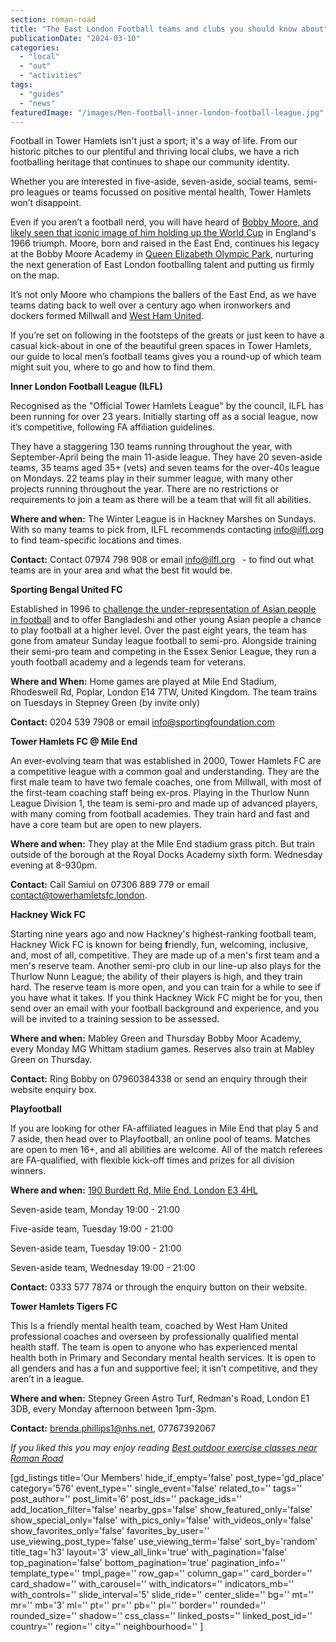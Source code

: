 ```yaml
---
section: roman-road
title: "The East London Football teams and clubs you should know about"
publicationDate: "2024-03-10"
categories: 
  - "local"
  - "out"
  - "activities"
tags: 
  - "guides"
  - "news"
featuredImage: "/images/Men-football-inner-london-football-league.jpg"
---
```


Football in Tower Hamlets isn't just a sport; it's a way of life. From our historic pitches to our plentiful and thriving local clubs, we have a rich footballing heritage that continues to shape our community identity.

Whether you are interested in five-aside, seven-aside, social teams, semi-pro leagues or teams focussed on positive mental health, Tower Hamlets won’t disappoint.

Even if you aren’t a football nerd, you will have heard of [Bobby Moore, and likely seen that iconic image of him holding up the World Cup](https://romanroadlondon.com/bobby-moore-footballer-east-end-roots/) in England's 1966 triumph. Moore, born and raised in the East End, continues his legacy at the Bobby Moore Academy in [Queen Elizabeth Olympic Park](https://romanroadlondon.com/ten-years-on-queen-elizabeth-olympic-park/), nurturing the next generation of East London footballing talent and putting us firmly on the map.

It’s not only Moore who champions the ballers of the East End, as we have teams dating back to well over a century ago when ironworkers and dockers formed Millwall and [West Ham United](https://romanroadlondon.com/faces-west-ham-football-jose-da-luz-photoessay/). 

If you’re set on following in the footsteps of the greats or just keen to have a casual kick-about in one of the beautiful green spaces in Tower Hamlets, our guide to local men’s football teams gives you a round-up of which team might suit you, where to go and how to find them.

**Inner London Football League (ILFL)**

Recognised as the "Official Tower Hamlets League" by the council, ILFL has been running for over 23 years. Initially starting off as a social league, now it’s competitive, following FA affiliation guidelines. 

They have a staggering 130 teams running throughout the year, with September-April being the main 11-aside league. They have 20 seven-aside teams, 35 teams aged 35+ (vets) and seven teams for the over-40s league on Mondays. 22 teams play in their summer league, with many other projects running throughout the year. There are no restrictions or requirements to join a team as there will be a team that will fit all abilities.

**Where and when:** The Winter League is in Hackney Marshes on Sundays. With so many teams to pick from, ILFL recommends contacting [info@ilfl.org](https://mailbusiness.ionos.co.uk/appsuite/#) to find team-specific locations and times.

**Contact:** Contact 07974 798 908 or email [info@ilfl.org](https://mailbusiness.ionos.co.uk/appsuite/#)   - to find out what teams are in your area and what the best fit would be.

**Sporting Bengal United FC**

Established in 1996 to [challenge the under-representation of Asian people in football](https://romanroadlondon.com/sporting-bengal-fc-racism-football/) and to offer Bangladeshi and other young Asian people a chance to play football at a higher level. Over the past eight years, the team has gone from amateur Sunday league football to semi-pro. Alongside training their semi-pro team and competing in the Essex Senior League, they run a youth football academy and a legends team for veterans.

**Where and When:** Home games are played at Mile End Stadium, Rhodeswell Rd, Poplar, London E14 7TW, United Kingdom. The team trains on Tuesdays in Stepney Green (by invite only)

**Contact:** 0204 539 7908 or email info@sportingfoundation.com

**Tower Hamlets FC @ Mile End**

An ever-evolving team that was established in 2000, Tower Hamlets FC are a competitive league with a common goal and understanding. They are the first male team to have two female coaches, one from Millwall, with most of the first-team coaching staff being ex-pros. Playing in the Thurlow Nunn League Division 1, the team is semi-pro and made up of advanced players, with many coming from football academies. They train hard and fast and have a core team but are open to new players.

**Where and when:** They play at the Mile End stadium grass pitch. But train outside of the borough at the Royal Docks Academy sixth form. Wednesday evening at 8-930pm.

**Contact:** Call Samiul on 07306 889 779 or email contact@towerhamletsfc.london.

**Hackney Wick FC**

Starting nine years ago and now Hackney's highest-ranking football team, Hackney Wick FC is known for being **f**riendly, fun, welcoming, inclusive, and, most of all, competitive. They are made up of a men's first team and a men's reserve team. Another semi-pro club in our line-up also plays for the Thurlow Nunn League; the ability of their players is high, and they train hard. The reserve team is more open, and you can train for a while to see if you have what it takes. If you think Hackney Wick FC might be for you, then send over an email with your football background and experience, and you will be invited to a training session to be assessed.

**Where and when:** Mabley Green and Thursday Bobby Moor Academy, every Monday MG Whittam stadium games. Reserves also train at Mabley Green on Thursday.

**Contact:** Ring Bobby on 07960384338 or send an enquiry through their website enquiry box.

**Playfootball**

If you are looking for other FA-affiliated leagues in Mile End that play 5 and 7 aside, then head over to Playfootball, an online pool of teams. Matches are open to men 16+, and all abilities are welcome. All of the match referees are FA-qualified, with flexible kick-off times and prizes for all division winners.

**Where and when:** [190 Burdett Rd, Mile End. London E3 4HL](https://www.playfootball.net/venues/mile-end/join-a-league)

Seven-aside team, Monday 19:00 - 21:00

Five-aside team, Tuesday 19:00 - 21:00

Seven-aside team, Tuesday 19:00 - 21:00

Seven-aside team, Wednesday 19:00 - 21:00

**Contact:** 0333 577 7874 or through the enquiry button on their website.

**Tower Hamlets Tigers FC**

This Is a friendly mental health team, coached by West Ham United professional coaches and overseen by professionally qualified mental health staff. The team is open to anyone who has experienced mental health both in Primary and Secondary mental health services. It is open to all genders and has a fun and supportive feel; it isn’t competitive, and they aren’t in a league.

**Where and when:** Stepney Green Astro Turf, Redman's Road, London E1 3DB, every Monday afternoon between 1pm-3pm.

**Contact:** [brenda.phillips1@nhs.net](mailto:brenda.phillips1@nhs.net), 07767392067

_If you liked this you may enjoy reading_ [_Best outdoor exercise classes near Roman Road_](https://romanroadlondon.com/best-outdoor-exercise-classes/)

\[gd\_listings title='Our Members' hide\_if\_empty='false' post\_type='gd\_place' category='576' event\_type='' single\_event='false' related\_to='' tags='' post\_author='' post\_limit='6' post\_ids='' package\_ids='' add\_location\_filter='false' nearby\_gps='false' show\_featured\_only='false' show\_special\_only='false' with\_pics\_only='false' with\_videos\_only='false' show\_favorites\_only='false' favorites\_by\_user='' use\_viewing\_post\_type='false' use\_viewing\_term='false' sort\_by='random' title\_tag='h3' layout='3' view\_all\_link='true' with\_pagination='false' top\_pagination='false' bottom\_pagination='true' pagination\_info='' template\_type='' tmpl\_page='' row\_gap='' column\_gap='' card\_border='' card\_shadow='' with\_carousel='' with\_indicators='' indicators\_mb='' with\_controls='' slide\_interval='5' slide\_ride='' center\_slide='' bg='' mt='' mr='' mb='3' ml='' pt='' pr='' pb='' pl='' border='' rounded='' rounded\_size='' shadow='' css\_class='' linked\_posts='' linked\_post\_id='' country='' region='' city='' neighbourhood='' \]
